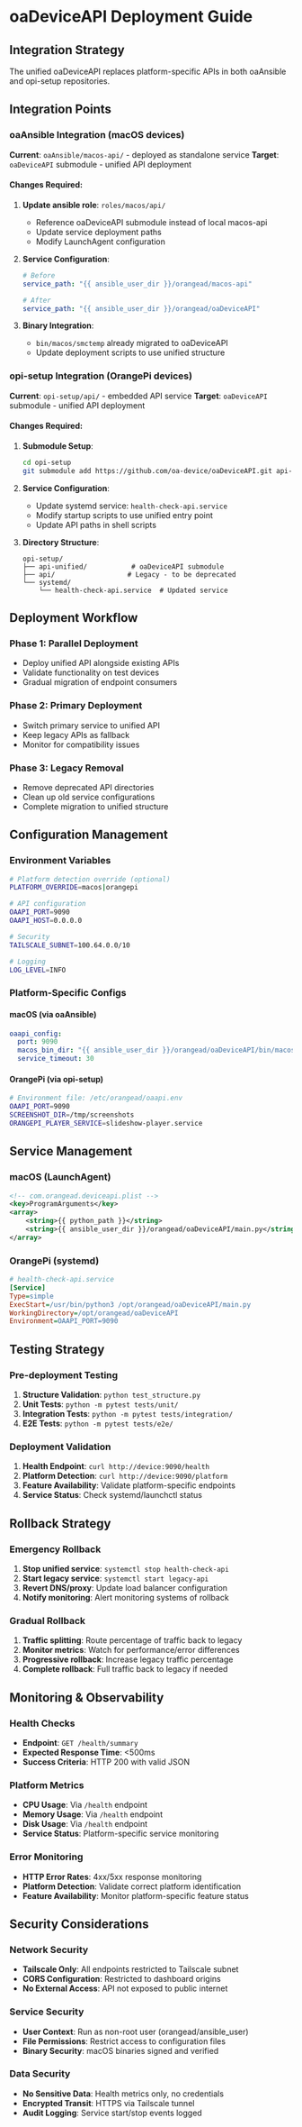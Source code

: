 # oaDeviceAPI Deployment Guide

## Integration Strategy

The unified oaDeviceAPI replaces platform-specific APIs in both oaAnsible and opi-setup repositories.

## Integration Points

### oaAnsible Integration (macOS devices)

**Current**: `oaAnsible/macos-api/` - deployed as standalone service
**Target**: `oaDeviceAPI` submodule - unified API deployment

#### Changes Required:

1. **Update ansible role**: `roles/macos/api/`
   - Reference oaDeviceAPI submodule instead of local macos-api
   - Update service deployment paths
   - Modify LaunchAgent configuration

2. **Service Configuration**:
   ```yaml
   # Before
   service_path: "{{ ansible_user_dir }}/orangead/macos-api"
   
   # After  
   service_path: "{{ ansible_user_dir }}/orangead/oaDeviceAPI"
   ```

3. **Binary Integration**:
   - `bin/macos/smctemp` already migrated to oaDeviceAPI
   - Update deployment scripts to use unified structure

### opi-setup Integration (OrangePi devices)

**Current**: `opi-setup/api/` - embedded API service
**Target**: `oaDeviceAPI` submodule - unified API deployment

#### Changes Required:

1. **Submodule Setup**:
   ```bash
   cd opi-setup
   git submodule add https://github.com/oa-device/oaDeviceAPI.git api-unified
   ```

2. **Service Configuration**:
   - Update systemd service: `health-check-api.service`
   - Modify startup scripts to use unified entry point
   - Update API paths in shell scripts

3. **Directory Structure**:
   ```
   opi-setup/
   ├── api-unified/           # oaDeviceAPI submodule
   ├── api/                  # Legacy - to be deprecated
   └── systemd/
       └── health-check-api.service  # Updated service
   ```

## Deployment Workflow

### Phase 1: Parallel Deployment
- Deploy unified API alongside existing APIs
- Validate functionality on test devices
- Gradual migration of endpoint consumers

### Phase 2: Primary Deployment  
- Switch primary service to unified API
- Keep legacy APIs as fallback
- Monitor for compatibility issues

### Phase 3: Legacy Removal
- Remove deprecated API directories
- Clean up old service configurations
- Complete migration to unified structure

## Configuration Management

### Environment Variables
```bash
# Platform detection override (optional)
PLATFORM_OVERRIDE=macos|orangepi

# API configuration
OAAPI_PORT=9090
OAAPI_HOST=0.0.0.0

# Security
TAILSCALE_SUBNET=100.64.0.0/10

# Logging
LOG_LEVEL=INFO
```

### Platform-Specific Configs

#### macOS (via oaAnsible)
```yaml
oaapi_config:
  port: 9090
  macos_bin_dir: "{{ ansible_user_dir }}/orangead/oaDeviceAPI/bin/macos"
  service_timeout: 30
```

#### OrangePi (via opi-setup)
```bash
# Environment file: /etc/orangead/oaapi.env
OAAPI_PORT=9090
SCREENSHOT_DIR=/tmp/screenshots
ORANGEPI_PLAYER_SERVICE=slideshow-player.service
```

## Service Management

### macOS (LaunchAgent)
```xml
<!-- com.orangead.deviceapi.plist -->
<key>ProgramArguments</key>
<array>
    <string>{{ python_path }}</string>
    <string>{{ ansible_user_dir }}/orangead/oaDeviceAPI/main.py</string>
</array>
```

### OrangePi (systemd)
```ini
# health-check-api.service
[Service]
Type=simple
ExecStart=/usr/bin/python3 /opt/orangead/oaDeviceAPI/main.py
WorkingDirectory=/opt/orangead/oaDeviceAPI
Environment=OAAPI_PORT=9090
```

## Testing Strategy

### Pre-deployment Testing
1. **Structure Validation**: `python test_structure.py`
2. **Unit Tests**: `python -m pytest tests/unit/`
3. **Integration Tests**: `python -m pytest tests/integration/`
4. **E2E Tests**: `python -m pytest tests/e2e/`

### Deployment Validation
1. **Health Endpoint**: `curl http://device:9090/health`
2. **Platform Detection**: `curl http://device:9090/platform`
3. **Feature Availability**: Validate platform-specific endpoints
4. **Service Status**: Check systemd/launchctl status

## Rollback Strategy

### Emergency Rollback
1. **Stop unified service**: `systemctl stop health-check-api`
2. **Start legacy service**: `systemctl start legacy-api`  
3. **Revert DNS/proxy**: Update load balancer configuration
4. **Notify monitoring**: Alert monitoring systems of rollback

### Gradual Rollback
1. **Traffic splitting**: Route percentage of traffic back to legacy
2. **Monitor metrics**: Watch for performance/error differences
3. **Progressive rollback**: Increase legacy traffic percentage
4. **Complete rollback**: Full traffic back to legacy if needed

## Monitoring & Observability

### Health Checks
- **Endpoint**: `GET /health/summary`
- **Expected Response Time**: <500ms
- **Success Criteria**: HTTP 200 with valid JSON

### Platform Metrics
- **CPU Usage**: Via `/health` endpoint
- **Memory Usage**: Via `/health` endpoint  
- **Disk Usage**: Via `/health` endpoint
- **Service Status**: Platform-specific service monitoring

### Error Monitoring
- **HTTP Error Rates**: 4xx/5xx response monitoring
- **Platform Detection**: Validate correct platform identification
- **Feature Availability**: Monitor platform-specific feature status

## Security Considerations

### Network Security
- **Tailscale Only**: All endpoints restricted to Tailscale subnet
- **CORS Configuration**: Restricted to dashboard origins
- **No External Access**: API not exposed to public internet

### Service Security  
- **User Context**: Run as non-root user (orangead/ansible_user)
- **File Permissions**: Restrict access to configuration files
- **Binary Security**: macOS binaries signed and verified

### Data Security
- **No Sensitive Data**: Health metrics only, no credentials
- **Encrypted Transit**: HTTPS via Tailscale tunnel
- **Audit Logging**: Service start/stop events logged